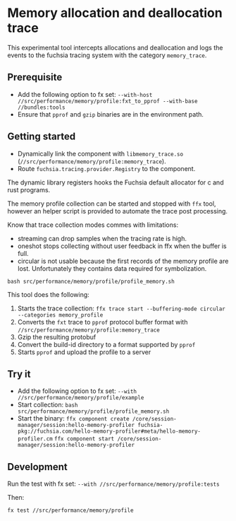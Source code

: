 # Memory allocation and deallocation trace

This experimental tool intercepts allocations and deallocation and logs
the events to the fuchsia tracing system with the category `memory_trace`.

## Prerequisite

- Add the following option to fx set: `--with-host //src/performance/memory/profile:fxt_to_pprof --with-base //bundles:tools`
- Ensure that `pprof` and `gzip` binaries are in the environment path.

## Getting started

- Dynamically link the component with `libmemory_trace.so`
  (`//src/performance/memory/profile:memory_trace`).
- Route `fuchsia.tracing.provider.Registry` to the component.

The dynamic library registers hooks the Fuchsia default allocator for c and
rust programs.

The memory profile collection can be started and stopped with `ffx` tool,
however an helper script is provided to automate the trace post processing.

Know that trace collection modes commes with limitations:
- streaming can drop samples when the tracing rate is high.
- oneshot stops collecting without user feedback in ffx when the buffer
  is full.
- circular is not usable because the first records of the memory profile are
  lost. Unfortunately they contains data required for symbolization.

`bash src/performance/memory/profile/profile_memory.sh`

This tool does the following:

1. Starts the trace collection: `ffx trace start --buffering-mode circular --categories memory_profile`
2. Converts the `fxt` trace to `pprof` protocol buffer format with `//src/performance/memory/profile:memory_trace`
3. Gzip the resulting protobuf
4. Convert the build-id directory to a format supported by `pprof`
5. Starts `pprof` and upload the profile to a server

## Try it

- Add the following option to fx set: `--with //src/performance/memory/profile/example`
- Start collection:
  `bash src/performance/memory/profile/profile_memory.sh`
- Start the binary:
  `ffx component create /core/session-manager/session:hello-memory-profiler fuchsia-pkg://fuchsia.com/hello-memory-profiler#meta/hello-memory-profiler.cm`
  `ffx component start /core/session-manager/session:hello-memory-profiler`

## Development

Run the test with fx set: `--with //src/performance/memory/profile:tests `

Then:
```
fx test //src/performance/memory/profile
```

